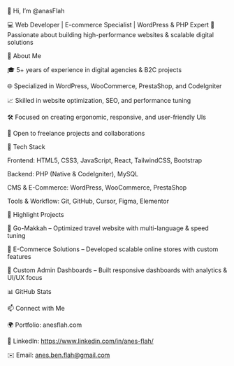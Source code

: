 
👋 Hi, I’m @anasFlah

💻 Web Developer | E-commerce Specialist | WordPress & PHP Expert
🎯 Passionate about building high-performance websites & scalable digital solutions

🚀 About Me

🎓 5+ years of experience in digital agencies & B2C projects

🌐 Specialized in WordPress, WooCommerce, PrestaShop, and CodeIgniter

📈 Skilled in website optimization, SEO, and performance tuning

🛠️ Focused on creating ergonomic, responsive, and user-friendly UIs

🤝 Open to freelance projects and collaborations

🧰 Tech Stack

Frontend: HTML5, CSS3, JavaScript, React, TailwindCSS, Bootstrap

Backend: PHP (Native & CodeIgniter), MySQL

CMS & E-Commerce: WordPress, WooCommerce, PrestaShop

Tools & Workflow: Git, GitHub, Cursor, Figma, Elementor

📂 Highlight Projects

🔹 Go-Makkah – Optimized travel website with multi-language & speed tuning

🔹 E-Commerce Solutions – Developed scalable online stores with custom features

🔹 Custom Admin Dashboards – Built responsive dashboards with analytics & UI/UX focus

📊 GitHub Stats

📫 Connect with Me

🌍 Portfolio: anesflah.com

💼 LinkedIn: https://www.linkedin.com/in/anes-flah/

✉️ Email: anes.ben.flah@gmail.com



<!---
anasFlah/anasFlah is a ✨ special ✨ repository because its `README.md` (this file) appears on your GitHub profile.
You can click the Preview link to take a look at your changes.
--->
